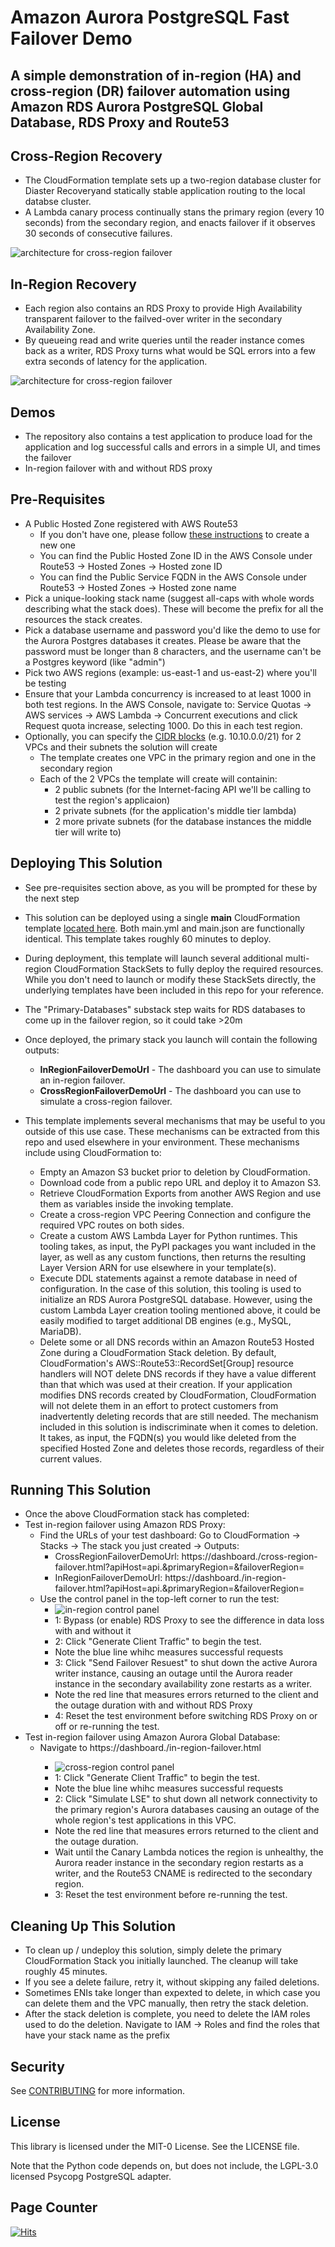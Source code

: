 # Amazon Aurora PostgreSQL Fast Failover Demo

## A simple demonstration of in-region (HA) and cross-region (DR) failover automation using Amazon RDS Aurora PostgreSQL Global Database, RDS Proxy and Route53

## Cross-Region Recovery
- The CloudFormation template sets up a two-region database cluster for Diaster Recoveryand statically stable application routing to the local databse cluster.
- A Lambda canary process continually stans the primary region (every 10 seconds) from the secondary region, and enacts failover if it observes 30 seconds of consecutive failures.
 
![architecture for cross-region failover](architecture_multi_region.png)

## In-Region Recovery
- Each region also contains an RDS Proxy to provide High Availability transparent failover to the failved-over writer in the secondary Availability Zone.
- By queueing read and write queries until the reader instance comes back as a writer, RDS Proxy turns what would be SQL errors into a few extra seconds of latency for the application.

![architecture for cross-region failover](architecture_multi_region.png)

## Demos
- The repository also contains a test application to produce load for the application and log successful calls and errors in a simple UI, and times the failover
- In-region failover with and without RDS proxy

## Pre-Requisites
- A Public Hosted Zone registered with AWS Route53
	- If you don't have one, please follow [these instructions](https://aws.amazon.com/getting-started/hands-on/get-a-domain/) to create a new one
	- You can find the Public Hosted Zone ID in the AWS Console under Route53 -> Hosted Zones -> Hosted zone ID
	- You can find the Public Service FQDN in the AWS Console under Route53 -> Hosted Zones -> Hosted zone name
- Pick a unique-looking stack name (suggest all-caps with whole words describing what the stack does). These will become the prefix for all the resources the stack creates.
- Pick a database username and password you'd like the demo to use for the Aurora Postgres databases it creates. Please be aware that the password must be longer than 8 characters, and the username can't be a Postgres keyword (like "admin")
- Pick two AWS regions (example: us-east-1 and us-east-2) where you'll be testing
- Ensure that your Lambda concurrency is increased to at least 1000 in both test regions. In the AWS Console, navigate to: Service Quotas -> AWS services -> AWS Lambda -> Concurrent executions and click Request quota increase, selecting 1000. Do this in each test region.
- Optionally, you can specify the [CIDR blocks](https://en.wikipedia.org/wiki/Classless_Inter-Domain_Routing) (e.g. 10.10.0.0/21) for 2 VPCs and their subnets the solution will create
	- The template creates one VPC in the primary region and one in the secondary region
	- Each of the 2 VPCs the template will create will containin:
		- 2 public subnets (for the Internet-facing API we'll be calling to test the region's applicaion)
		- 2 private subnets (for the application's middle tier lambda)
		- 2 more private subnets (for the database instances the middle tier will write to)

## Deploying This Solution
- See pre-requisites section above, as you will be prompted for these by the next step
- This solution can be deployed using a single **main** CloudFormation template [located here](cloudformation/). Both main.yml and main.json are functionally identical. This template takes roughly 60 minutes to deploy.
- During deployment, this template will launch several additional multi-region CloudFormation StackSets to fully deploy the required resources. While you don't need to launch or modify these StackSets directly, the underlying templates have been included in this repo for your reference.
- The "Primary-Databases" substack step waits for RDS databases to come up in the failover region, so it could take >20m
- Once deployed, the primary stack you launch will contain the following outputs:
  - **InRegionFailoverDemoUrl** - The dashboard you can use to simulate an in-region failover.
  - **CrossRegionFailoverDemoUrl** - The dashboard you can use to simulate a cross-region failover.

- This template implements several mechanisms that may be useful to you outside of this use case. These mechanisms can be extracted from this repo and used elsewhere in your environment. These mechanisms include using CloudFormation to:
  - Empty an Amazon S3 bucket prior to deletion by CloudFormation.
  - Download code from a public repo URL and deploy it to Amazon S3.
  - Retrieve CloudFormation Exports from another AWS Region and use them as variables inside the invoking template.
  - Create a cross-region VPC Peering Connection and configure the required VPC routes on both sides.
  - Create a custom AWS Lambda Layer for Python runtimes. This tooling takes, as input, the PyPI packages you want included in the layer, as well as any custom functions, then returns the resulting Layer Version ARN for use elsewhere in your template(s).
  - Execute DDL statements against a remote database in need of configuration. In the case of this solution, this tooling is used to initialize an RDS Aurora PostgreSQL database. However, using the custom Lambda Layer creation tooling mentioned above, it could be easily modified to target additional DB engines (e.g., MySQL, MariaDB).
  - Delete some or all DNS records within an Amazon Route53 Hosted Zone during a CloudFormation Stack deletion. By default, CloudFormation's AWS::Route53::RecordSet[Group] resource handlers will NOT delete DNS records if they have a value different than that which was used at their creation. If your application modifies DNS records created by CloudFormation, CloudFormation will not delete them in an effort to protect customers from inadvertently deleting records that are still needed. The mechanism included in this solution is indiscriminate when it comes to deletion. It takes, as input, the FQDN(s) you would like deleted from the specified Hosted Zone and deletes those records, regardless of their current values.

## Running This Solution
- Once the above CloudFormation stack has completed:
- Test in-region failover using Amazon RDS Proxy:
	- Find the URLs of your test dashboard: Go to CloudFormation -> Stacks -> The stack you just created -> Outputs:
		- CrossRegionFailoverDemoUrl: https://dashboard.<FQDN>/cross-region-failover.html?apiHost=api.<FQDN>&primaryRegion=<REGION1>&failoverRegion=<REGION2>
		- InRegionFailoverDemoUrl: https://dashboard.<FQDN>/in-region-failover.html?apiHost=api.<FQDN>&primaryRegion=<REGION1>&failoverRegion=<REGION2>
	- Use the control panel in the top-left corner to run the test:
		- ![in-region control panel](control_in_region.png)
		- 1: Bypass (or enable) RDS Proxy to see the difference in data loss with and without it
		- 2: Click "Generate Client Traffic" to begin the test.
		- Note the blue line whihc measures successful requests
		- 3: Click "Send Failover Resuest" to shut down the active Aurora writer instance, causing an outage until the Aurora reader instance in the secondary availability zone restarts as a writer. 
		- Note the red line that measures errors returned to the client and the outage duration with and without RDS Proxy
		- 4: Reset the test environment before switching RDS Proxy on or off or re-running the test.
- Test in-region failover using Amazon Aurora Global Database:
	- Navigate to https://dashboard.<your Public Service FQDN>/in-region-failover.html
		- ![cross-region control panel](control_cross_region.png)
		- 1: Click "Generate Client Traffic" to begin the test.
		- Note the blue line whihc measures successful requests
		- 2: Click "Simulate LSE" to shut down all network connectivity to the primary region's Aurora databases causing an outage of the whole region's test applications in this VPC.
		- Note the red line that measures errors returned to the client and the outage duration.
		- Wait until the Canary Lambda notices the region is unhealthy, the Aurora reader instance in the secondary region restarts as a writer, and the Route53 CNAME is redirected to the secondary region.
		- 3: Reset the test environment before re-running the test.

## Cleaning Up This Solution
- To clean up / undeploy this solution, simply delete the primary CloudFormation Stack you initially launched. The cleanup will take roughly 45 minutes.
- If you see a delete failure, retry it, without skipping any failed deletions.
- Sometimes ENIs take longer than expexted to delete, in which case you can delete them and the VPC manually, then retry the stack deletion.
- After the stack deletion is complete, you need to delete the IAM roles used to do the deletion. Navigate to IAM -> Roles and find the roles that have your stack name as the prefix

## Security

See [CONTRIBUTING](CONTRIBUTING.md#security-issue-notifications) for more information.

## License

This library is licensed under the MIT-0 License. See the LICENSE file.

Note that the Python code depends on, but does not include, the LGPL-3.0 licensed Psycopg PostgreSQL adapter.

## Page Counter

[![Hits](https://hits.seeyoufarm.com/api/count/incr/badge.svg?url=https%3A%2F%2Fgithub.com%2Faws-samples%2Famazon-aurora-postgresql-fast-failover-demo&count_bg=%2379C83D&title_bg=%23555555&icon=&icon_color=%23E7E7E7&title=hits&edge_flat=false)](https://hits.seeyoufarm.com)

